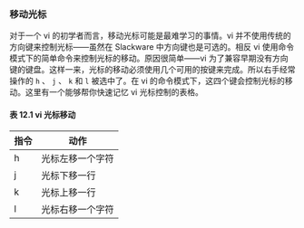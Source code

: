 ### 移动光标

对于一个 vi 的初学者而言，移动光标可能是最难学习的事情。vi 并不使用传统的方向键来控制光标——虽然在 Slackware 中方向键也是可选的。相反 vi 使用命令模式下的简单命令来控制光标的移动。原因很简单——vi 为了兼容早期没有方向键的键盘。这样一来，光标的移动必须使用几个可用的按键来完成。所以右手经常操作的 `h` 、 `j` 、 `k` 和 `l` 被选中了。在 vi 的命令模式下，这四个键会控制光标的移动。这里有一个能够帮你快速记忆 vi 光标控制的表格。

#### 表 12.1 vi 光标移动

| 指令 | 动作             |
| ---- | ---------------- |
| h    | 光标左移一个字符 |
| j    | 光标下移一行     |
| k    | 光标上移一行     |
| l    | 光标右移一个字符 |
